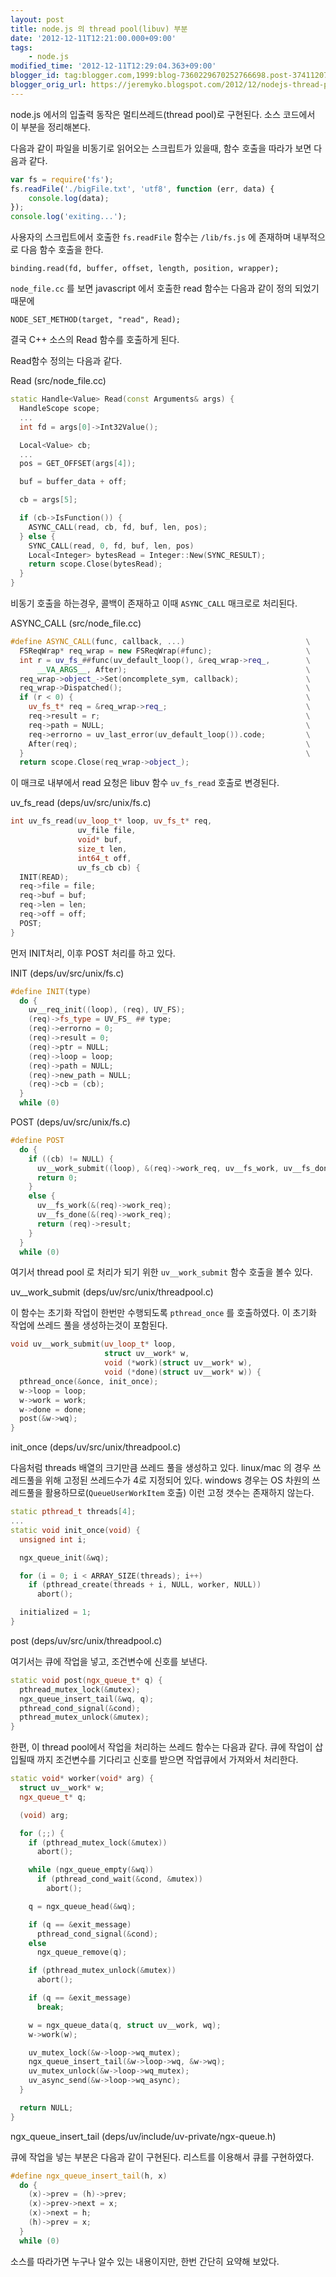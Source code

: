 ```yaml
---
layout: post
title: node.js 의 thread pool(libuv) 부분
date: '2012-12-11T12:21:00.000+09:00'
tags:
    - node.js
modified_time: '2012-12-11T12:29:04.363+09:00'
blogger_id: tag:blogger.com,1999:blog-7360229670252766698.post-3741120756531587307
blogger_orig_url: https://jeremyko.blogspot.com/2012/12/nodejs-thread-poollibuv.html
---
```


node.js 에서의 입출력 동작은 멀티쓰레드(thread pool)로 구현된다.
소스 코드에서 이 부분을 정리해본다.

다음과 같이 파일을 비동기로 읽어오는 스크립트가 있을때, 함수 호출을 따라가 보면 다음과 같다.

```js
var fs = require('fs');
fs.readFile('./bigFile.txt', 'utf8', function (err, data) {
    console.log(data);
});
console.log('exiting...');
```

사용자의 스크립트에서 호출한 `fs.readFile` 함수는 `/lib/fs.js` 에 존재하며
내부적으로 다음 함수 호출을 한다.

    binding.read(fd, buffer, offset, length, position, wrapper);

`node_file.cc` 를 보면 javascript 에서 호출한 read 함수는 다음과 같이 정의 되었기 때문에

    NODE_SET_METHOD(target, "read", Read);

결국 C++ 소스의 Read 함수를 호출하게 된다.

Read함수 정의는 다음과 같다.

<span style="color:{{site.span_emphasis_color}}">
Read (src/node_file.cc)
</span>

```cpp
static Handle<Value> Read(const Arguments& args) {
  HandleScope scope;
  ...
  int fd = args[0]->Int32Value();

  Local<Value> cb;
  ...
  pos = GET_OFFSET(args[4]);

  buf = buffer_data + off;

  cb = args[5];

  if (cb->IsFunction()) {
    ASYNC_CALL(read, cb, fd, buf, len, pos);
  } else {
    SYNC_CALL(read, 0, fd, buf, len, pos)
    Local<Integer> bytesRead = Integer::New(SYNC_RESULT);
    return scope.Close(bytesRead);
  }
}
```

비동기 호출을 하는경우, 콜백이 존재하고 이때 `ASYNC_CALL` 매크로로 처리된다.

<span style="color:{{site.span_emphasis_color}}">
ASYNC_CALL (src/node_file.cc)
</span>

```cpp
#define ASYNC_CALL(func, callback, ...)                           \
  FSReqWrap* req_wrap = new FSReqWrap(#func);                     \
  int r = uv_fs_##func(uv_default_loop(), &req_wrap->req_,        \
      __VA_ARGS__, After);                                        \
  req_wrap->object_->Set(oncomplete_sym, callback);               \
  req_wrap->Dispatched();                                         \
  if (r < 0) {                                                    \
    uv_fs_t* req = &req_wrap->req_;                               \
    req->result = r;                                              \
    req->path = NULL;                                             \
    req->errorno = uv_last_error(uv_default_loop()).code;         \
    After(req);                                                   \
  }                                                               \
  return scope.Close(req_wrap->object_);
```

이 매크로 내부에서 read 요청은 libuv 함수 `uv_fs_read` 호출로 변경된다.

<span style="color:{{site.span_emphasis_color}}">
uv_fs_read (deps/uv/src/unix/fs.c)
</span>

```cpp
int uv_fs_read(uv_loop_t* loop, uv_fs_t* req,
               uv_file file,
               void* buf,
               size_t len,
               int64_t off,
               uv_fs_cb cb) {
  INIT(READ);
  req->file = file;
  req->buf = buf;
  req->len = len;
  req->off = off;
  POST;
}
```

먼저 INIT처리, 이후 POST 처리를 하고 있다.

<span style="color:{{site.span_emphasis_color}}">
INIT (deps/uv/src/unix/fs.c)
</span>

```cpp
#define INIT(type)                                                            \
  do {                                                                        \
    uv__req_init((loop), (req), UV_FS);                                       \
    (req)->fs_type = UV_FS_ ## type;                                          \
    (req)->errorno = 0;                                                       \
    (req)->result = 0;                                                        \
    (req)->ptr = NULL;                                                        \
    (req)->loop = loop;                                                       \
    (req)->path = NULL;                                                       \
    (req)->new_path = NULL;                                                   \
    (req)->cb = (cb);                                                         \
  }                                                                           \
  while (0)
```

<span style="color:{{site.span_emphasis_color}}">
POST (deps/uv/src/unix/fs.c)
</span>

```cpp
#define POST                                                                  \
  do {                                                                        \
    if ((cb) != NULL) {                                                       \
      uv__work_submit((loop), &(req)->work_req, uv__fs_work, uv__fs_done);    \
      return 0;                                                               \
    }                                                                         \
    else {                                                                    \
      uv__fs_work(&(req)->work_req);                                          \
      uv__fs_done(&(req)->work_req);                                          \
      return (req)->result;                                                   \
    }                                                                         \
  }                                                                           \
  while (0)
```

여기서 thread pool 로 처리가 되기 위한 `uv__work_submit` 함수 호출을 볼수 있다.

<span style="color:{{site.span_emphasis_color}}">
uv__work_submit (deps/uv/src/unix/threadpool.c)
</span>

이 함수는 초기화 작업이 한번만 수행되도록 `pthread_once` 를 호출하였다. 이 초기화 작업에 쓰레드 풀을 생성하는것이 포함된다.

```cpp
void uv__work_submit(uv_loop_t* loop,
                     struct uv__work* w,
                     void (*work)(struct uv__work* w),
                     void (*done)(struct uv__work* w)) {
  pthread_once(&once, init_once);
  w->loop = loop;
  w->work = work;
  w->done = done;
  post(&w->wq);
}
```

<span style="color:{{site.span_emphasis_color}}">
init_once (deps/uv/src/unix/threadpool.c)
</span>

다음처럼 threads 배열의 크기만큼 쓰레드 풀을 생성하고 있다.
linux/mac 의 경우 쓰레드풀을 위해 고정된 쓰레드수가 4로 지정되어 있다.
windows 경우는 OS 차원의 쓰레드풀을 활용하므로(`QueueUserWorkItem` 호출)
이런 고정 갯수는 존재하지 않는다.

```cpp
static pthread_t threads[4];
...
static void init_once(void) {
  unsigned int i;

  ngx_queue_init(&wq);

  for (i = 0; i < ARRAY_SIZE(threads); i++)
    if (pthread_create(threads + i, NULL, worker, NULL))
      abort();

  initialized = 1;
}
```

<span style="color:{{site.span_emphasis_color}}">
post (deps/uv/src/unix/threadpool.c)
</span>

여기서는 큐에 작업을 넣고, 조건변수에 신호를 보낸다.

```cpp
static void post(ngx_queue_t* q) {
  pthread_mutex_lock(&mutex);
  ngx_queue_insert_tail(&wq, q);
  pthread_cond_signal(&cond);
  pthread_mutex_unlock(&mutex);
}
```

한편, 이 thread pool에서 작업을 처리하는 쓰레드 함수는 다음과 같다.
큐에 작업이 삽입될때 까지 조건변수를 기다리고 신호를 받으면 작업큐에서 가져와서 처리한다.

```cpp
static void* worker(void* arg) {
  struct uv__work* w;
  ngx_queue_t* q;

  (void) arg;

  for (;;) {
    if (pthread_mutex_lock(&mutex))
      abort();

    while (ngx_queue_empty(&wq))
      if (pthread_cond_wait(&cond, &mutex))
        abort();

    q = ngx_queue_head(&wq);

    if (q == &exit_message)
      pthread_cond_signal(&cond);
    else
      ngx_queue_remove(q);

    if (pthread_mutex_unlock(&mutex))
      abort();

    if (q == &exit_message)
      break;

    w = ngx_queue_data(q, struct uv__work, wq);
    w->work(w);

    uv_mutex_lock(&w->loop->wq_mutex);
    ngx_queue_insert_tail(&w->loop->wq, &w->wq);
    uv_mutex_unlock(&w->loop->wq_mutex);
    uv_async_send(&w->loop->wq_async);
  }

  return NULL;
}
```

<span style="color:{{site.span_emphasis_color}}">
ngx_queue_insert_tail (deps/uv/include/uv-private/ngx-queue.h)
</span>

큐에 작업을 넣는 부분은 다음과 같이 구현된다. 리스트를 이용해서 큐를 구현하였다.

```cpp
#define ngx_queue_insert_tail(h, x)                                           \
  do {                                                                        \
    (x)->prev = (h)->prev;                                                    \
    (x)->prev->next = x;                                                      \
    (x)->next = h;                                                            \
    (h)->prev = x;                                                            \
  }                                                                           \
  while (0)
```

소스를 따라가면 누구나 알수 있는 내용이지만, 한번 간단히 요약해 보았다.
